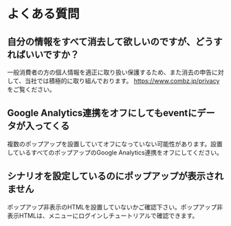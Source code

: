 # よくある質問

## 自分の情報をすべて消去して欲しいのですが、どうすればいいですか？
一般消費者の方の個人情報を適正に取り扱い保護するため、また消去の申告に対して、当社では積極的に取り組んでおります。
https://www.combz.jp/privacy をご覧ください。

## Google Analytics連携をオフにしてもeventにデータが入ってくる
複数のポップアップを設置していてオフになっていない可能性があります。設置しているすべてのポップアップのGoogle Analytics連携をオフにしてください。

## シナリオを設定しているのにポップアップが表示されません
ポップアップ非表示のHTMLを設置していないかご確認下さい。ポップアップ非表示HTMLは、メニューにログインしチュートリアルで確認できます。

